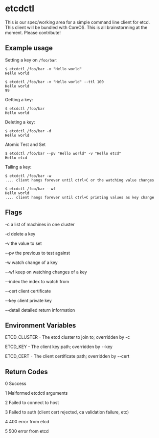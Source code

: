 etcdctl
========

This is our spec/working area for a simple command line client for etcd. This client will be bundled with CoreOS. This is all brainstorming at the moment. Please contribute!

## Example usage

Setting a key on `/foo/bar`: 

    $ etcdctl /foo/bar -v "Hello world"
    Hello world

    $ etcdctl /foo/bar -v "Hello world" --ttl 100
    Hello world
    99
 
Getting a key:

    $ etcdctl /foo/bar
    Hello world

Deleting a key:

    $ etcdctl /foo/bar -d
    Hello world

Atomic Test and Set

    $ etcdctl /foo/bar --pv "Hello world" -v "Hello etcd"
    Hello etcd    
    
Tailing a key:
	
	$ etcdctl /foo/bar -w
	.... client hangs forever until ctrl+C or the watching value changes 

    $ etcdctl /foo/bar --wf
    Hello world
    .... client hangs forever until ctrl+C printing values as key change

## Flags 

-c      a list of machines in one cluster

-d      delete a key

-v      the value to set

--pv    the previous to test against

-w      watch change of a key

--wf    keep on watching changes of a key 

--index the index to watch from

--cert  client certificate

--key   client private key 

--detail detailed return information 

## Environment Variables 

ETCD_CLUSTER - The etcd cluster to join to; overridden by -c

ETCD_KEY     - The client key path; overridden by --key

ETCD_CERT    - The client certificate path; overridden by --cert


## Return Codes

0	Success

1	Malformed etcdctl arguments

2	Failed to connect to host

3	Failed to auth (client cert rejected, ca validation failure, etc)

4	400 error from etcd

5	500 error from etcd
